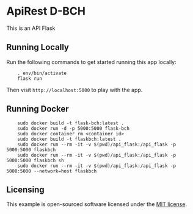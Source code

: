 # ApiRest D-BCH

This is an API Flask 

## Running Locally

Run the following commands to get started running this app locally:
```RUN: 
    . env/bin/activate
    flask run
```

Then visit `http://localhost:5000` to play with the app.

## Running Docker 

```
    sudo docker build -t flask-bch:latest .
    sudo docker run -d -p 5000:5000 flask-bch
    sudo docker container rm <container id>
    sudo docker build -t flaskbch:latest .
    sudo docker run --rm -it -v $(pwd)/api_flask:/api_flask -p 5000:5000 flaskbch  
    sudo docker run --rm -it -v $(pwd)/api_flask:/api_flask -p 5000:5000 flaskbch sh
    sudo docker run --rm -it -v $(pwd)/api_flask:/api_flask -p 5000:5000 --network=host flaskbch
```
## Licensing

This example is open-sourced software licensed under the
[MIT license](https://opensource.org/licenses/MIT).

